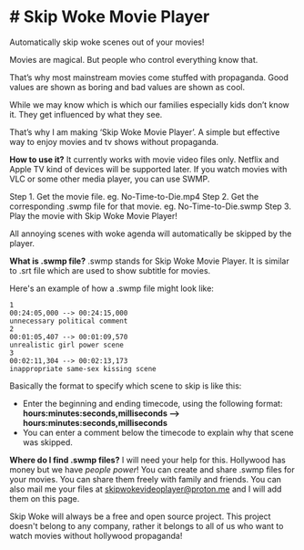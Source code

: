 # # Skip Woke Movie Player
Automatically skip woke scenes out of your movies!

Movies are magical. 
But people who control everything know that. 

That’s why most mainstream movies come stuffed with propaganda. 
Good values are shown as boring and bad values are shown as cool. 

While we may know which is which our families especially kids don’t know it. 
They get influenced by what they see. 

That’s why I am making ‘Skip Woke Movie Player’. 
A simple but effective way to enjoy movies and tv shows without propaganda.


**How to use it?**
It currently works with movie video files only. Netflix and Apple TV kind of devices will be supported later. 
If you watch movies with VLC or some other media player, you can use SWMP.

Step 1. Get the movie file. eg. No-Time-to-Die.mp4
Step 2. Get the corresponding .swmp file for that movie. eg. No-Time-to-Die.swmp
Step 3. Play the movie with Skip Woke Movie Player!

All annoying scenes with woke agenda will automatically be skipped by the player.

**What is .swmp file?**
.swmp stands for Skip Woke Movie Player. It is similar to .srt file which are used to show subtitle for movies.

Here's an example of how a .swmp file might look like:
```
1
00:24:05,000 --> 00:24:15,000
unnecessary political comment
2
00:01:05,407 --> 00:01:09,570
unrealistic girl power scene
3
00:02:11,304 --> 00:02:13,173
inappropriate same-sex kissing scene
```

Basically the format to specify which scene to skip is like this:
- Enter the beginning and ending timecode, using the following format: **hours:minutes:seconds,milliseconds –> hours:minutes:seconds,milliseconds**
- You can enter a comment below the timecode to explain why that scene was skipped.


**Where do I find .swmp files?**
I will need your help for this. Hollywood has money but we have *people power*!
You can create and share .swmp files for your movies. You can share them freely with family and friends.
You can also mail me your files at skipwokevideoplayer@proton.me and I will add them on this page.

Skip Woke will always be a free and open source project. This project doesn't belong to any company, rather it belongs to all of us who want to watch movies without hollywood propaganda!



